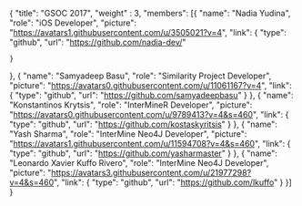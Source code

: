 {
  "title": "GSOC 2017",
  "weight" : 3,
  "members": [{
    "name": "Nadia Yudina",
    "role": "iOS Developer",
    "picture": "https://avatars1.githubusercontent.com/u/3505021?v=4",
    "link": {
      "type": "github",
      "url": "https://github.com/nadia-dev/"

    }
  },
  {
    "name": "Samyadeep Basu",
    "role": "Similarity Project Developer",
    "picture": "https://avatars0.githubusercontent.com/u/11061167?v=4",
    "link": {
      "type": "github",
      "url": "https://github.com/samyadeepbasu"
    }
  },
    {
    "name": "Konstantinos Krytsis",
    "role": "InterMineR Developer",
    "picture": "https://avatars0.githubusercontent.com/u/9789413?v=4&s=460",
    "link": {
      "type": "github",
      "url": "https://github.com/kostaskyritsis"
    }
  },
    {
    "name": "Yash Sharma",
    "role": "InterMine Neo4J Developer",
    "picture": "https://avatars1.githubusercontent.com/u/11594708?v=4&s=460",
    "link": {
      "type": "github",
      "url": "https://github.com/yasharmaster"
    }
  },
    {
    "name": "Leonardo Xavier Kuffo Rivero",
    "role": "InterMine Neo4J Developer",
    "picture": "https://avatars3.githubusercontent.com/u/21977298?v=4&s=460",
    "link": {
      "type": "github",
      "url": "https://github.com/lkuffo"
    }
  }]
}
